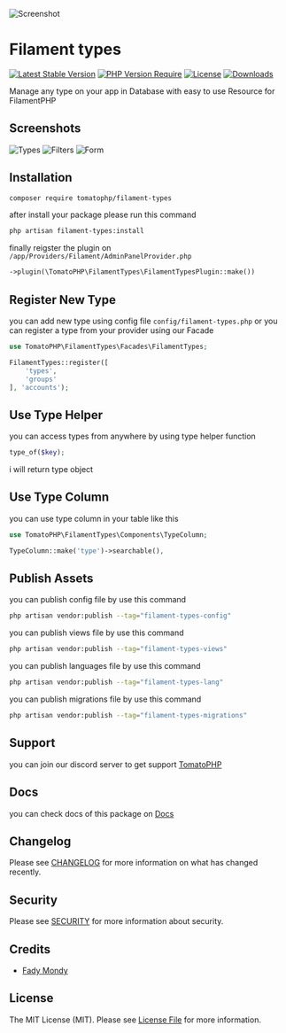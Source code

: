 ![Screenshot](https://github.com/tomatophp/filament-types/blob/master/arts/3x1io-tomato-types.jpg)

# Filament types

[![Latest Stable Version](https://poser.pugx.org/tomatophp/filament-types/version.svg)](https://packagist.org/packages/tomatophp/filament-types)
[![PHP Version Require](http://poser.pugx.org/tomatophp/filament-types/require/php)](https://packagist.org/packages/tomatophp/filament-types)
[![License](https://poser.pugx.org/tomatophp/filament-types/license.svg)](https://packagist.org/packages/tomatophp/filament-types)
[![Downloads](https://poser.pugx.org/tomatophp/filament-types/d/total.svg)](https://packagist.org/packages/tomatophp/filament-types)

Manage any type on your app in Database with easy to use Resource for FilamentPHP

## Screenshots

![Types](https://github.com/tomatophp/filament-types/blob/master/arts/types.png)
![Filters](https://github.com/tomatophp/filament-types/blob/master/arts/filters.png)
![Form](https://github.com/tomatophp/filament-types/blob/master/arts/form.png)

## Installation

```bash
composer require tomatophp/filament-types
```
after install your package please run this command

```bash
php artisan filament-types:install
```


finally reigster the plugin on `/app/Providers/Filament/AdminPanelProvider.php`

```php
->plugin(\TomatoPHP\FilamentTypes\FilamentTypesPlugin::make())
```

## Register New Type

you can add new type using config file `config/filament-types.php` or you can register a type from your provider using our Facade

```php
use TomatoPHP\FilamentTypes\Facades\FilamentTypes;

FilamentTypes::register([
    'types',
    'groups'
], 'accounts');
```

## Use Type Helper

you can access types from anywhere by using type helper function

```php
type_of($key);
```

i will return type object

## Use Type Column

you can use type column in your table like this

```php
use TomatoPHP\FilamentTypes\Components\TypeColumn;

TypeColumn::make('type')->searchable(),
```

## Publish Assets

you can publish config file by use this command

```bash
php artisan vendor:publish --tag="filament-types-config"
```

you can publish views file by use this command

```bash
php artisan vendor:publish --tag="filament-types-views"
```

you can publish languages file by use this command

```bash
php artisan vendor:publish --tag="filament-types-lang"
```

you can publish migrations file by use this command

```bash
php artisan vendor:publish --tag="filament-types-migrations"
```

## Support

you can join our discord server to get support [TomatoPHP](https://discord.gg/Xqmt35Uh)

## Docs

you can check docs of this package on [Docs](https://docs.tomatophp.com/plugins/laravel-package-generator)

## Changelog

Please see [CHANGELOG](CHANGELOG.md) for more information on what has changed recently.

## Security

Please see [SECURITY](SECURITY.md) for more information about security.

## Credits

- [Fady Mondy](mailto:info@3x1.io)

## License

The MIT License (MIT). Please see [License File](LICENSE.md) for more information.
